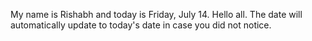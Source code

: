 My name is Rishabh and today is Friday, July 14. Hello all. The date will automatically update to today's date in case you did not notice.
